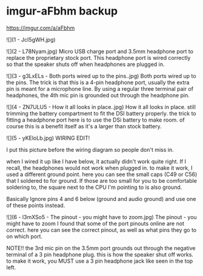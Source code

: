 # imgur-aFbhm backup
https://imgur.com/a/aFbhm

![](1 - JcI5gWH.jpg)

![](2 - L78Nyam.jpg)
Micro USB charge port and 3.5mm headphone port to replace the proprietary stock port. This headphone port is wired correctly so that the speaker shuts off when headphones are plugged in.

![](3 - g3LxELs - Both ports wired up to the pins..jpg)
Both ports wired up to the pins.
The trick is that this is a 4-pin headphone port, usually the extra pin is meant for a microphone line. By using a regular three terminal pair of headphones, the 4th mic pin is grounded out through the headphone pin.

![](4 - ZN7ULU5 - How it all looks in place..jpg)
How it all looks in place.
still trimming the battery compartment to fit the DSI battery properly. the trick to fitting a headphone port here is to use the DSi battery to make room. of course this is a benefit itself as it's a larger than stock battery.

![](5 - yKEloLb.jpg)
WIRING EDIT!

 I put this picture before the wiring diagram so people don't miss in. 

when I wired it up like I have below, it actually didn't work quite right. If I recall, the headphones would not work when plugged in. to make it work, I used a different ground point. here you can see the small caps (C49 or C56) that I soldered to for ground. If those are too small for you to be comfortable soldering to, the square next to the CPU I'm pointing to is also ground.

Basically Ignore pins 4 and 6 below (ground and audio ground) and use one of these points instead.

![](6 - l3mXSo5 - The pinout - you might have to zoom.jpg)
The pinout - you might have to zoom
I found that some of the port pinouts online are not correct. here you can see the correct pinout, as well as what pins they go to on which port.

NOTE!! the 3rd mic pin on the 3.5mm port grounds out through the negative terminal of a 3 pin headphone plug. this is how the speaker shut off works. to make it work, you MUST use a 3 pin headphone jack like seen in the top left.
